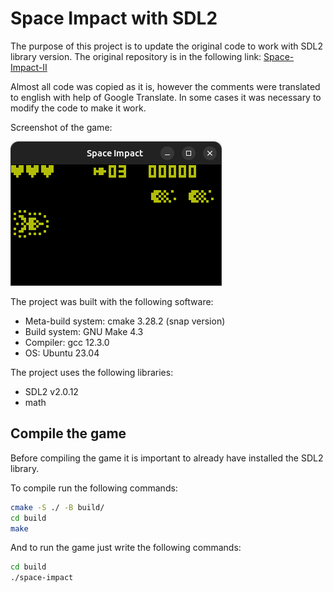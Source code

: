 # Space Impact with SDL2

The purpose of this project is to update the original code to work with SDL2 library version.
The original repository is in the following link: [Space-Impact-II](https://github.com/VoidXH/Space-Impact-II)

Almost all code was copied as it is, however the comments were translated to english with help of
Google Translate. In some cases it was necessary to modify the code to make it work.

Screenshot of the game:

![](imgs/space-impact-window.png)

The project was built with the following software:
- Meta-build system: cmake 3.28.2 (snap version)
- Build system: GNU Make 4.3
- Compiler: gcc 12.3.0
- OS: Ubuntu 23.04

The project uses the following libraries:
- SDL2 v2.0.12
- math

## Compile the game

Before compiling the game it is important to already have installed the SDL2 library.

To compile run the following commands:

```bash
cmake -S ./ -B build/
cd build
make
```

And to run the game just write the following commands:

```bash
cd build
./space-impact
```
